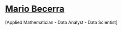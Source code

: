 # [Mario Becerra](http://mariobecerra.github.io/)

[Applied Mathematician - Data Analyst - Data Scientist]

